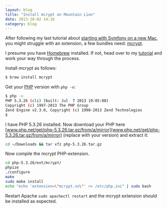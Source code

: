 ```yaml
---
layout: blog
title: "Install mcrypt on Mountain Lion"
date: 2013-10-02 14:16
category: blog
---
```


After following my last tutorial about [starting with Symfony on a new Mac](/blog/start-with-symfony-on-mountain-lion.html), you might struggle with an extension, a few bundles need: [mcrypt](http://mcrypt.sourceforge.net).

I presume you have [Homebrew](http://brew.sh) installed. If not, head over to my [tutorial](/blog/start-with-symfony-on-mountain-lion.html) and work your way through the process.

Install mcrypt as follows:

```bash
$ brew install mcrypt
```

Get your [PHP](http://php.net) version with `php -v`:

```bash
$ php -v
PHP 5.3.26 (cli) (built: Jul  7 2013 19:05:08)
Copyright (c) 1997-2013 The PHP Group
Zend Engine v2.3.0, Copyright (c) 1998-2013 Zend Technologies
$
```

I have PHP 5.3.26 installed. Now download your PHP here [www.php.net/get/php-5.3.26.tar.gz/from/a/mirror](www.php.net/get/php-5.3.26.tar.gz/from/a/mirror) (replace with your version) and extract it:

```bash
cd ~/Downloads && tar xfz php-5.3.26.tar.gz
```

Now compile the mcrypt PHP-extension.

```bash
cd php-5.3.26/ext/mcrypt/
phpize
./configure
make
sudo make install
echo "echo 'extension=\"mcrypt.so\"' >> /etc/php.ini" | sudo bash
```

Restart Apache `sudo apachectl restart` and the mcrypt extension should be installed as expected.
